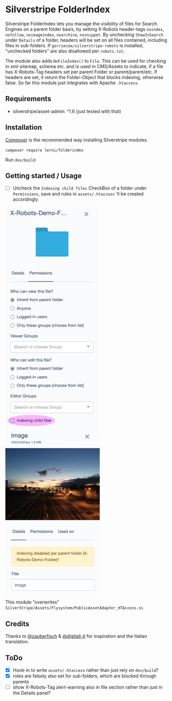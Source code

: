 # Silverstripe FolderIndex
Silverstripe FolderIndex lets you manage the visibility of files for Search Engines on a parent folder basis, by setting X-Robots header-tags `noindex`, `nofollow`, `noimageindex`, `noarchive`, `nosnippet`. By unchecking `ShowInSearch` under `Details` of a folder, headers will be set on all files contained, including files in sub-folders. If `gorriecoe/silverstripe-robots` is installed, "unchecked folders" are also disallowed per `robots.txt`.

The module also adds `NoFileIndex()` to `File`. This can be used for checking in xml-sitemap, schema etc. and is used in CMS/Assets to indicate, if a file has X-Robots-Tag headers set per parent Folder or parent/parent/etc. If headers are set, it return the Folder-Object that blocks indexing, otherwise false. So far this module just integrates with Apache `.htaccess`.

## Requirements
- silverstripe/asset-admin: ^1.6 (just tested with that)

## Installation
[Composer](https://getcomposer.org/) is the recommended way installing Silverstripe modules.

`composer require lerni/folderindex`

Run `dev/build`

## Getting started / Usage
- [ ] Uncheck the `Indexing child files` CheckBox of a folder under `Permissions`, save and rules in `assets/.htaccess` 'll be created accordingly.

![Folder 'ShowInSearch' Checkbox](docs/assets/folder.png?raw=true "Folder 'ShowInSearch' Checkbox")
![File X-Robots Notification](docs/assets/file.png?raw=true "File X-Robots Notification")

This module "overwrites" `SilverStripe/Assets/Flysystem/PublicAssetAdapter_HTAccess.ss`

## Credits
Thanks to [@zauberfisch](https://github.com/zauberfisch/) & [@digitall-it](https://github.com/digitall-it/) for inspiration and the Italian translation.

## ToDo
- [x] Hook-in to write `assets/.htaccess` rather than just rely on `dev/build`?
- [x] roles are falsely also set for sub-folders, which are blocked through parents
- [ ] show X-Robots-Tag alert-warning also in file section rather than just in the Details panel?
